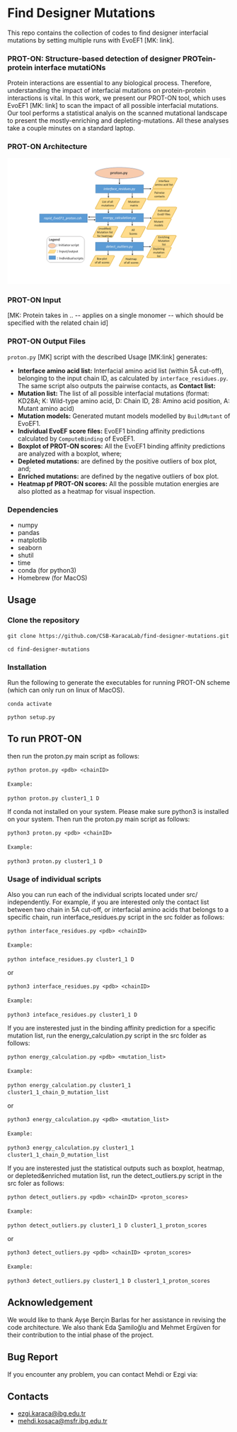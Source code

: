 # Find Designer Mutations
This repo contains the collection of codes to find designer interfacial mutations by setting multiple runs with EvoEF1 [MK: link]. 

### PROT-ON: Structure-based detection of designer PROTein-protein interface mutatiONs
  Protein interactions are essential to any biological process. Therefore, understanding the impact of interfacial mutations on protein-protein interactions is vital. In this work, we present our PROT-ON tool, which uses EvoEF1 [MK: link] to scan the impact of all possible interfacial mutations. Our tool  performs a statistical analyis on the scanned mutational landscape to present the mostly-enriching and depleting-mutations. All these analyses take a couple minutes on a standard laptop.

### PROT-ON Architecture
![proton_code_architecture](https://github.com/CSB-KaracaLab/find-designer-mutations/blob/main/proton_code_architecture.png)

### PROT-ON Input
[MK: Protein takes in .. -- applies on a single monomer -- which should be specified with the related chain id]

### PROT-ON Output Files
`proton.py` [MK] script with the described Usage [MK:link] generates: 
  * **Interface amino acid list:** Interfacial amino acid list (within 5Å cut-off), belonging to the input chain ID, as calculated by `interface_residues.py`. The same script also outputs the pairwise contacts, as **Contact list:**
  * **Mutation list:** The list of all possible interfacial mutations (format: KD28A; K: Wild-type amino acid, D: Chain ID, 28: Amino acid position, A: Mutant amino acid)
  * **Mutation models:** Generated mutant models modelled by `BuildMutant` of EvoEF1.
  * **Individual EvoEF score files:** EvoEF1 binding affinity predictions calculated by `ComputeBinding` of EvoEF1.
  * **Boxplot of PROT-ON scores:** All the EvoEF1 binding affinity predictions are analyzed with a boxplot, where;
  * **Depleted mutations:** are defined by the positive outliers of box plot, and;
  * **Enriched mutations:** are defined by the negative outliers of box plot. 
  * **Heatmap pf PROT-ON scores:** All the possible mutation energies are also plotted as a heatmap for visual inspection.

### Dependencies
* numpy
* pandas
* matplotlib
* seaborn
* shutil
* time
* conda (for python3)
* Homebrew (for MacOS)

## Usage
### Clone the repository
```
git clone https://github.com/CSB-KaracaLab/find-designer-mutations.git
```
```
cd find-designer-mutations
```
### Installation
Run the following to generate the executables for running PROT-ON scheme (which can only run on linux of MacOS).

```
conda activate
```
```
python setup.py
```

## To run PROT-ON

then run the proton.py main script as follows:
```
python proton.py <pdb> <chainID>

Example:

python proton.py cluster1_1 D
```
If conda not installed on your system. Please make sure python3 is installed on your system. Then run the proton.py main script as follows:
``` 
python3 proton.py <pdb> <chainID>

Example:

python3 proton.py cluster1_1 D
```
### Usage of individual scripts
Also you can run each of the individual scripts located under src/ independently. For example, if you are interested only the contact list between two chain in 5A cut-off, or interfacial amino acids that belongs to a specific chain, run interface_residues.py script in the src folder as follows:
```
python interface_residues.py <pdb> <chainID>

Example:

python inteface_residues.py cluster1_1 D
```
or
```
python3 interface_residues.py <pdb> <chainID>

Example:

python3 inteface_residues.py cluster1_1 D
```
If you are insterested just in the binding affinity prediction for a specific mutation list, run the energy_calculation.py script in the src folder as follows:
```
python energy_calculation.py <pdb> <mutation_list> 

Example:

python energy_calculation.py cluster1_1 cluster1_1_chain_D_mutation_list
```
or
```
python3 energy_calculation.py <pdb> <mutation_list>

Example:

python3 energy_calculation.py cluster1_1 cluster1_1_chain_D_mutation_list
```
If you are insterested just the statistical outputs such as boxplot, heatmap, or depleted&enriched mutation list, run the detect_outliers.py script in the src foler as follows:
```
python detect_outliers.py <pdb> <chainID> <proton_scores>

Example:

python detect_outliers.py cluster1_1 D cluster1_1_proton_scores
```
or
```
python3 detect_outliers.py <pdb> <chainID> <proton_scores>

Example:

python3 detect_outliers.py cluster1_1 D cluster1_1_proton_scores
```

## Acknowledgement
We would like to thank Ayşe Berçin Barlas for her assistance in revising the code architecture. We also thank Eda Şamiloğlu and Mehmet Ergüven for their contribution to the intial phase of the project.

## Bug Report
If you encounter any problem, you can contact Mehdi or Ezgi via:

## Contacts
* ezgi.karaca@ibg.edu.tr
* mehdi.kosaca@msfr.ibg.edu.tr

